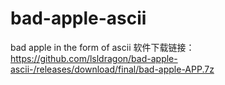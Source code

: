 # bad-apple-ascii
bad apple in the form of ascii
软件下载链接：  
https://github.com/lsldragon/bad-apple-ascii-/releases/download/final/bad-apple-APP.7z
